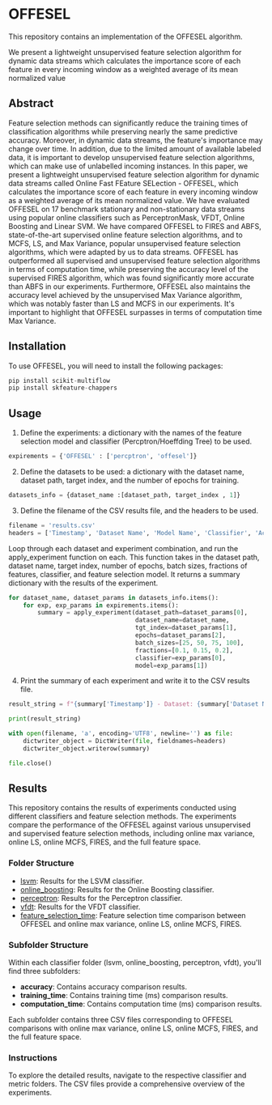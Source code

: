 # OFFESEL

This repository contains an implementation of the OFFESEL algorithm.

We present a lightweight unsupervised feature selection algorithm for dynamic data streams which calculates the importance score of each feature in every incoming window as a weighted average of its mean normalized value

## Abstract
Feature selection methods can significantly reduce the training times of classification algorithms while preserving nearly the same predictive accuracy. Moreover, in dynamic data streams, the feature's importance may change over time.
In addition, due to the limited amount of available labeled data, it is important to develop unsupervised feature selection algorithms, which can make use of unlabelled incoming instances.
In this paper, we present a lightweight unsupervised feature selection algorithm for dynamic data streams called Online Fast FEature SELection - OFFESEL, which calculates the importance score of each feature in every incoming window as a weighted average of its mean normalized value.
We have evaluated OFFESEL on 17 benchmark stationary and non-stationary data streams using popular online classifiers such as PerceptronMask, VFDT, Online Boosting and Linear SVM. We have compared OFFESEL to FIRES and ABFS, state-of-the-art supervised online feature selection algorithms, and to MCFS, LS, and Max Variance, popular unsupervised feature selection algorithms, which were adapted by us to data streams. OFFESEL has outperformed all supervised and unsupervised feature selection algorithms in terms of computation time, while preserving the accuracy level of the supervised FIRES algorithm, which was found significantly more accurate than ABFS in our experiments.
Furthermore, OFFESEL also maintains the accuracy level achieved by the unsupervised Max Variance algorithm, which was notably faster than LS and MCFS in our experiments. It's important to highlight that OFFESEL surpasses in terms of computation time Max Variance.


## Installation
To use OFFESEL, you will need to install the following packages:
```python
pip install scikit-multiflow
pip install skfeature-chappers
```

## Usage
1. Define the experiments: a dictionary with the names of the feature selection model and classifier (Percptron/Hoeffding Tree) to be used.
```python
expirements = {'OFFESEL' : ['percptron', 'offesel']}
```
2. Define the datasets to be used: a dictionary with the dataset name, dataset path, target index, and the number of epochs for training.
```python
datasets_info = {dataset_name :[dataset_path, target_index , 1]}
```
3. Define the filename of the CSV results file, and the headers to be used.
```python
filename = 'results.csv'
headers = ['Timestamp', 'Dataset Name', 'Model Name', 'Classifier', 'Accuracy','Computation Time', 'Feature Selection Time', 'Training Time']
```
Loop through each dataset and experiment combination, and run the apply_experiment function on each. 
This function takes in the dataset path, dataset name, target index, number of epochs, batch sizes, fractions of features, classifier, and feature selection model. 
It returns a summary dictionary with the results of the experiment.
```python
for dataset_name, dataset_params in datasets_info.items():
    for exp, exp_params in expirements.items():
        summary = apply_experiment(dataset_path=dataset_params[0], 
                                   dataset_name=dataset_name, 
                                   tgt_index=dataset_params[1], 
                                   epochs=dataset_params[2], 
                                   batch_sizes=[25, 50, 75, 100], 
                                   fractions=[0.1, 0.15, 0.2],
                                   classifier=exp_params[0], 
                                   model=exp_params[1])
```                                                                  
4. Print the summary of each experiment and write it to the CSV results file.
```python
result_string = f"{summary['Timestamp']} - Dataset: {summary['Dataset Name']}, Model: {summary['Model Name']}, Accuracy: {summary['Accuracy']}, Computation Time: {summary['Computation Time']}, Feature Selection Time: {summary['Feature Selection Time']}, Training Time: {summary['Training Time']}"

print(result_string)

with open(filename, 'a', encoding='UTF8', newline='') as file:
    dictwriter_object = DictWriter(file, fieldnames=headers)
    dictwriter_object.writerow(summary)

file.close()
```
## Results

This repository contains the results of experiments conducted using different classifiers and feature selection methods. The experiments compare the performance of the OFFESEL against various unsupervised and supervised feature selection methods, including online max variance, online LS, online MCFS, FIRES, and the full feature space.

### Folder Structure

- [lsvm](results/lsvm): Results for the LSVM classifier.
- [online_boosting](results/online_boosting): Results for the Online Boosting classifier.
- [perceptron](results/perceptron): Results for the Perceptron classifier.
- [vfdt](results/vfdt): Results for the VFDT classifier.
- [feature_selection_time](results/feature_selection_time.xsls): Feature selection time comparison between OFFESEL and online max variance, online LS, online MCFS, FIRES.

### Subfolder Structure

Within each classifier folder (lsvm, online_boosting, perceptron, vfdt), you'll find three subfolders:

- **accuracy**: Contains accuracy comparison results.
- **training_time**: Contains training time (ms) comparison results.
- **computation_time**: Contains computation time (ms) comparison results.

Each subfolder contains three CSV files corresponding to OFFESEL comparisons with online max variance, online LS, online MCFS, FIRES, and the full feature space.


### Instructions

To explore the detailed results, navigate to the respective classifier and metric folders. The CSV files provide a comprehensive overview of the experiments.

